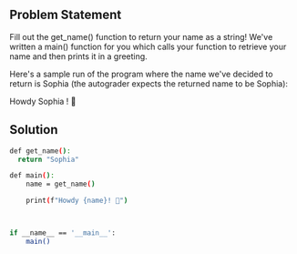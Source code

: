 ## Problem Statement

Fill out the get_name() function to return your name as a string! We've written a main() function for you which calls your function to retrieve your name and then prints it in a greeting.

Here's a sample run of the program where the name we've decided to return is Sophia (the autograder expects the returned name to be Sophia):

Howdy Sophia ! 🤠

## Solution

```bash
def get_name():
  return "Sophia"

def main():
    name = get_name()

    print(f"Howdy {name}! 🤠")



if __name__ == '__main__':
    main()
```
